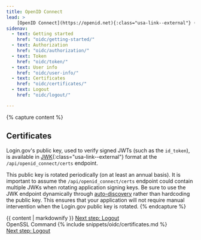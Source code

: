 ```yaml
---
title: OpenID Connect
lead: >
    [OpenID Connect](https://openid.net){:class="usa-link--external"} (OIDC) is a simple identity layer built on top of the OAuth 2.0 protocol. Login.gov supports [version 1.0](https://openid.net/specs/openid-connect-core-1_0.html){:class="usa-link--external"} of the specification and conforms to the [iGov Profile](https://openid.net/wg/igov){:class="usa-link--external"}.
sidenav:
  - text: Getting started
    href: "oidc/getting-started/"
  - text: Authorization
    href: "oidc/authorization/"
  - text: Token
    href: "oidc/token/"
  - text: User info
    href: "oidc/user-info/"
  - text: Certificates
    href: "oidc/certificates/"
  - text: Logout
    href: "oidc/logout/"

---
```


{% capture content %}
## Certificates

Login.gov's public key, used to verify signed JWTs (such as the `id_token`), is available in [JWK](https://tools.ietf.org/html/rfc7517){:class="usa-link--external"} format at the `/api/openid_connect/certs` endpoint.

This public key is rotated periodically (on at least an annual basis). It is important to assume the `/api/openid_connect/certs` endpoint could contain multiple JWKs when rotating application signing keys. Be sure to use the JWK endpoint dynamically through [auto-discovery](/oidc/getting-started/#auto-discovery) rather than hardcoding the public key. This ensures that your application will not require manual intervention when the Login.gov public key is rotated.
{% endcapture %}

<div class="grid-row grid-gap">
  <div class="desktop:grid-col-8 mobile:grid-col-full">
    {{ content | markdownify }}
     <a href="{{ '/oidc/logout/' | prepend: site.baseurl }}" class="usa-link margin-top-4 mobile:display-none desktop:display-block">Next step: Logout</a>
  </div>
    <div class="usa-layout-docs__main code-snippet-column desktop:grid-col-4">
      <section id="pkce" class="code-snippet-section">
        <span class="code-button code-button__selected margin-left-2">OpenSSL Command</span>
          {% include snippets/oidc/certificates.md %}
      </section>
    </div>
      <a href="{{ '/oidc/logout/' | prepend: site.baseurl }}" class="usa-link mobile:display-block desktop:display-none margin-top-2">Next step: Logout</a>
</div>
